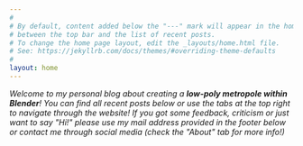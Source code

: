 ```yaml
---
#
# By default, content added below the "---" mark will appear in the home page
# between the top bar and the list of recent posts.
# To change the home page layout, edit the _layouts/home.html file.
# See: https://jekyllrb.com/docs/themes/#overriding-theme-defaults
#
layout: home
---
```


_Welcome to my personal blog about creating a **low-poly metropole within Blender**! You can find all recent posts below or use the tabs at the top right to navigate through the website! If you got some feedback, criticism or just want to say "Hi!" please use my mail address provided in the footer below or contact me through social media (check the "About" tab for more info!)_